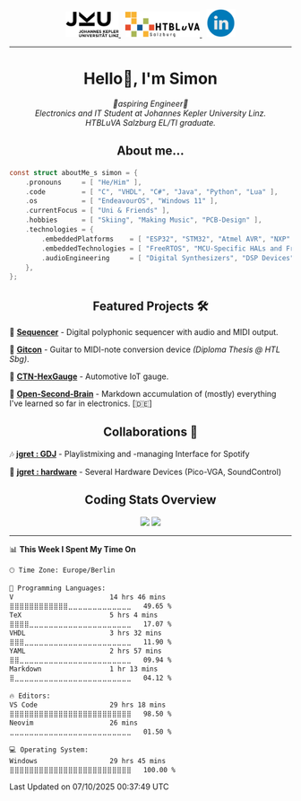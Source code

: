 <p align="center">
  <a href="https://www.jku.at/">
    <picture>
      <source media="(prefers-color-scheme: dark)" srcset="/images/jku_logo_weiss.png" height="45"/>
      <img alt="JKU Linz" src="/images/jku_logo_schwarz.png" height="45"/>
    </picture>
  </a> &nbsp;
   
  <a href="http://www.htl-salzburg.ac.at/startseite.html">
    <picture>
      <source media="(prefers-color-scheme: dark)" srcset="/images/htlbla_logo_weiss.png" height="45"/>
      <img alt="HTBLuVA Salzburg" src="/images/htlbla_logo_schwarz.png" height="45"/>
    </picture>
  </a> &nbsp;
  
  <a href="https://www.linkedin.com/in/simon-grundner/">
    <img alt="LinkedIn" src="/images/LinkedIn.png" height="50"/>
  </a>
</p>

---

<h1 align="center">Hello👋, I'm Simon</h1>

<p align="center">
  <em>
    🔧aspiring Engineer🔧<br>
    Electronics and IT Student at Johannes Kepler University Linz. <br>
    HTBLuVA Salzburg EL/TI graduate.
  </em><br>
</p>
 
<h2 align="center"> About me...</h2>
  
```c
const struct aboutMe_s simon = {
    .pronouns     = [ "He/Him" ],
    .code         = [ "C", "VHDL", "C#", "Java", "Python", "Lua" ],
    .os           = [ "EndeavourOS", "Windows 11" ],
    .currentFocus = [ "Uni & Friends" ],
    .hobbies      = [ "Skiing", "Making Music", "PCB-Design" ],
    .technologies = { 
        .embeddedPlatforms    = [ "ESP32", "STM32", "Atmel AVR", "NXP" ],
        .embeddedTechnologies = [ "FreeRTOS", "MCU-Specific HALs and Frameworks" ],
        .audioEngineering     = [ "Digital Synthesizers", "DSP Devices" ],
    },
};
 ```

<h2 align="center">Featured Projects 🛠</h2>

🎹 [**Sequencer**](https://github.com/s-grundner/HWEP-Sequencer) - Digital polyphonic sequencer with audio and MIDI output. <br/>

🎸 [**Gitcon**](https://github.com/s-grundner/MTAP-MIDI-Guitar-Converter) - Guitar to MIDI-note conversion device _(Diploma Thesis @ HTL Sbg)_. <br/>

🚗 [**CTN-HexGauge**](https://github.com/s-grundner/CTN-HexGauge) - Automotive IoT gauge. <br/>

🧠 [**Open-Second-Brain**](https://github.com/s-grundner/Elektronik) - Markdown accumulation of (mostly) everything I've learned so far in electronics. [🇩🇪] <br/>

<h2 align="center">Collaborations 🤝</h2>

🎶 [**jgret : GDJ**](https://github.com/jgret/GDJ) - Playlistmixing and -managing Interface for Spotify

🔌 [**jgret : hardware**](https://github.com/jgret/hardware) - Several Hardware Devices (Pico-VGA, SoundControl)

<h2 align="center"> Coding Stats Overview </h2>

<div align ="center"> 

![](http://github-profile-summary-cards.vercel.app/api/cards/repos-per-language?username=s-grundner&theme=aura_dark)
![](http://github-profile-summary-cards.vercel.app/api/cards/stats?username=s-grundner&theme=aura_dark)

</div>

---

<!--START_SECTION:waka-->
📊 **This Week I Spent My Time On** 

```text
🕑︎ Time Zone: Europe/Berlin

💬 Programming Languages: 
V                        14 hrs 46 mins      ⣿⣿⣿⣿⣿⣿⣿⣿⣿⣿⣿⣿⣀⣀⣀⣀⣀⣀⣀⣀⣀⣀⣀⣀⣀   49.65 % 
TeX                      5 hrs 4 mins        ⣿⣿⣿⣿⣀⣀⣀⣀⣀⣀⣀⣀⣀⣀⣀⣀⣀⣀⣀⣀⣀⣀⣀⣀⣀   17.07 % 
VHDL                     3 hrs 32 mins       ⣿⣿⣿⣀⣀⣀⣀⣀⣀⣀⣀⣀⣀⣀⣀⣀⣀⣀⣀⣀⣀⣀⣀⣀⣀   11.90 % 
YAML                     2 hrs 57 mins       ⣿⣿⣀⣀⣀⣀⣀⣀⣀⣀⣀⣀⣀⣀⣀⣀⣀⣀⣀⣀⣀⣀⣀⣀⣀   09.94 % 
Markdown                 1 hr 13 mins        ⣿⣀⣀⣀⣀⣀⣀⣀⣀⣀⣀⣀⣀⣀⣀⣀⣀⣀⣀⣀⣀⣀⣀⣀⣀   04.12 % 

🔥 Editors: 
VS Code                  29 hrs 18 mins      ⣿⣿⣿⣿⣿⣿⣿⣿⣿⣿⣿⣿⣿⣿⣿⣿⣿⣿⣿⣿⣿⣿⣿⣿⣿   98.50 % 
Neovim                   26 mins             ⣀⣀⣀⣀⣀⣀⣀⣀⣀⣀⣀⣀⣀⣀⣀⣀⣀⣀⣀⣀⣀⣀⣀⣀⣀   01.50 % 

💻 Operating System: 
Windows                  29 hrs 45 mins      ⣿⣿⣿⣿⣿⣿⣿⣿⣿⣿⣿⣿⣿⣿⣿⣿⣿⣿⣿⣿⣿⣿⣿⣿⣿   100.00 % 
```


 Last Updated on 07/10/2025 00:37:49 UTC
<!--END_SECTION:waka-->
